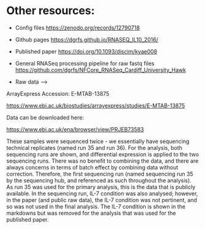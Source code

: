 # Other resources:

-  Config files
https://zenodo.org/records/12790718

-  Github pages
https://dgrfs.github.io/RNASEQ_IL10_2016/

-  Published paper
https://doi.org/10.1093/discim/kyae008

-  General RNASeq processing pipeline for raw fastq files
https://github.com/dgrfs/NFCore_RNASeq_Cardiff_University_Hawk

-  Raw data --> 

ArrayExpress Accession: E-MTAB-13875

https://www.ebi.ac.uk/biostudies/arrayexpress/studies/E-MTAB-13875

Data can be downloaded here:

https://www.ebi.ac.uk/ena/browser/view/PRJEB73583

These samples were sequenced twice - we essentially have sequencing technical replicates (named run 35 and run 36). For the analysis, both sequencing runs are shown, and differential expression is applied to the two sequencing runs. There was no benefit to combining the data, and there are always concerns in terms of batch effect by combining data without correction. Therefore, the first sequencing run (named sequencing run 35 by the sequencing hub, and referenced as such throughout the analysis). As run 35 was used for the primary analysis, this is the data that is publicly available. In the sequencing run, IL-7 condition was also analysed; however, in the paper (and public raw data), the IL-7 condition was not pertinent, and so was not used in the final analysis. The IL-7 condition is shown in the markdowns but was removed for the analysis that was used for the published paper.

